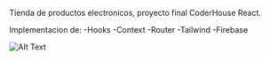 Tienda de productos electronicos, proyecto final CoderHouse React.

Implementacion de:
                    -Hooks
                    -Context
                    -Router
                    -Tailwind
                    -Firebase
                    
![Alt Text](https://media.giphy.com/media/ODxDwu3VzKHkWaE2aD/giphy.gif)

